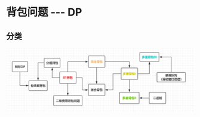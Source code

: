 # 背包问题 --- DP

## 分类

![DP分类](https://raw.githubusercontent.com/hanxuanliang/PicGo/master/DP%E5%88%86%E7%B1%BB.jpg)